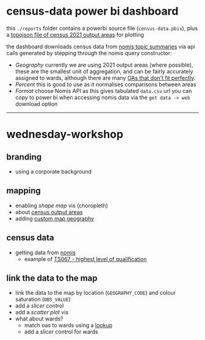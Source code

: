# census-data power bi dashboard

this `./reports` folder contains a powerbi source file (`census-data.pbix`), plus a [topojson file of census 2021 output areas](https://github.com/data-hamlets/census-data/blob/main/reports/lbth_oa21.topo.json) for plotting

the dashboard downloads census data from [nomis topic summaries](https://www.nomisweb.co.uk/sources/census_2021_ts) via api calls generated by stepping through the nomis query constructor: 

* _Geography_ currently we are using 2021 output areas (where possible), these are the smallest unit of aggregation, and can be fairly accurately assigned to wards, although there are many [OAs that don't fit perfectly](https://nbviewer.org/github/data-hamlets/census-data/blob/main/notebooks/0.2-lbth-oa-ward-overlaps.ipynb). 
* _Percent_ this is good to use as it normalises comparisons between areas
* _Format_ choose Nomis API as this gives tabulated `data.csv` url you can copy to power bi when accessing nomis data via the `get data -> web` download option

---

# wednesday-workshop

## branding  
* using a corporate background

## mapping  
* enabling *shape map* vis (choropleth)  
* about [census output areas](https://www.ons.gov.uk/methodology/geography/ukgeographies/censusgeographies/census2021geographies#output-areas-oas)  
* adding [custom map geography](https://github.com/data-hamlets/census-data/blob/main/reports/lbth_oa21.topo.json)  

## census data  
* getting data from [nomis](https://www.nomisweb.co.uk/sources/census_2021)  
  * example of [TS067 - highest level of qualification](https://www.nomisweb.co.uk/datasets/c2021ts067)  

## link the data to the map  
* link the data to the map by location (`GEOGRAPHY_CODE`) and colour saturation (`OBS_VALUE`)  
* add a *slicer* control  
* add a *scatter plot* vis  
* what about wards?  
  * match oas to wards using a [lookup](https://data-hamlets.github.io/open-data-tower-hamlets/datasets/census-2021-lookups/) 
  * add a *slicer* control for wards
